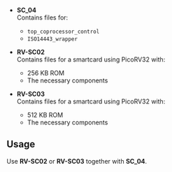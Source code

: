 - **SC_04**  
  Contains files for:
  - `top_coprocessor_control`
  - `ISO14443_wrapper`

- **RV-SC02**  
  Contains files for a smartcard using PicoRV32 with:
  - 256 KB ROM
  - The necessary components

- **RV-SC03**  
  Contains files for a smartcard using PicoRV32 with:
  - 512 KB ROM
  - The necessary components

## Usage
Use **RV-SC02** or **RV-SC03** together with **SC_04**.
